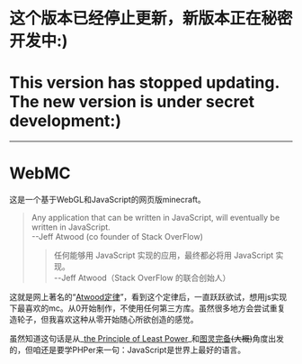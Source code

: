 # 这个版本已经停止更新，新版本正在秘密开发中:)
# This version has stopped updating. The new version is under secret development:)

---

# WebMC

这是一个基于WebGL和JavaScript的网页版minecraft。

> Any application that can be written in JavaScript, will eventually be written in JavaScript.  
  --Jeff Atwood (co founder of Stack OverFlow)
  >> 任何能够用 JavaScript 实现的应用，最终都必将用 JavaScript 实现。  
     --Jeff Atwood（Stack OverFlow 的联合创始人）

这就是网上著名的“[Atwood定律](https://blog.codinghorror.com/the-principle-of-least-power/)”，看到这个定律后，一直跃跃欲试，想用js实现下最喜欢的mc。从0开始制作，不使用任何第三方库。虽然很多地方会尝试重复造轮子，但我喜欢这种从零开始随心所欲创造的感觉。

虽然知道这句话是从_[the Principle of Least Power](https://www.w3.org/DesignIssues/Principles.html)_和[图灵完备](https://en.wikipedia.org/wiki/Turing_completeness)~~(大概)~~角度出发的，但咱还是要学PHPer来一句：JavaScript是世界上最好的语言。
